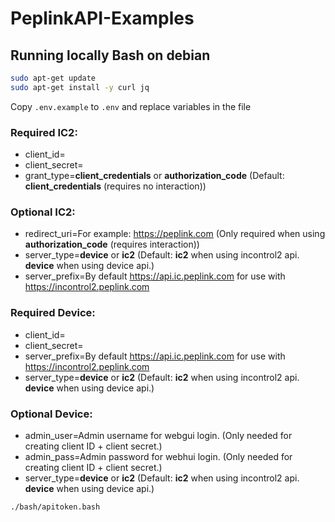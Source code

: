 # PeplinkAPI-Examples

## Running locally Bash on debian

```bash
sudo apt-get update
sudo apt-get install -y curl jq
```

Copy `.env.example` to `.env` and replace variables in the file

### Required IC2:
* client_id=
* client_secret=
* grant_type=**client_credentials** or **authorization_code** (Default: **client_credentials** (requires no interaction))

### Optional IC2:
* redirect_uri=For example: https://peplink.com (Only required when using **authorization_code** (requires interaction))
* server_type=**device** or **ic2** (Default: **ic2** when using incontrol2 api. **device** when using device api.)
* server_prefix=By default https://api.ic.peplink.com for use with https://incontrol2.peplink.com

### Required Device:
* client_id=
* client_secret=
* server_prefix=By default https://api.ic.peplink.com for use with https://incontrol2.peplink.com
* server_type=**device** or **ic2** (Default: **ic2** when using incontrol2 api. **device** when using device api.)

### Optional Device:
* admin_user=Admin username for webgui login. (Only needed for creating client ID + client secret.)
* admin_pass=Admin password for webhui login. (Only needed for creating client ID + client secret.)
* server_type=**device** or **ic2** (Default: **ic2** when using incontrol2 api. **device** when using device api.)

```bash
./bash/apitoken.bash
```

<!--
## Running locally Python

```bash
pip install 
```

Copy `.env.example` to `.env` and replace variables in the file
* client_id=
* client_secret=
* grant_type=**client_credentials** or **authorization_code** (Default: **client_credentials** (requires no interaction))

### Optional:

* redirect_uri=For example: https://peplink.com (Only required when using **authorization_code** (requires interaction))
* api_type=**device** or **ic2** (Default: **ic2** when using incontrol2 api. **device** when using device api.)
* server_prefix=By default https://api.ic.peplink.com for use with https://incontrol2.peplink.com

```bash
python ./python/apitoken.py
```


## Running in Docker

```bash
docker build --tag dylanve151/PeplinkAPI .
docker run -d dylanve151/PeplinkAPI
```
-->

